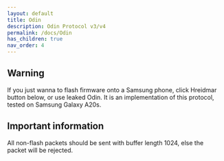 ```yaml
---
layout: default
title: Odin
description: Odin Protocol v3/v4
permalink: /docs/Odin
has_children: true
nav_order: 4
---
```


## Warning
If you just wanna to flash firmware onto a Samsung phone, click Hreidmar button below, or use leaked Odin. It is an implementation of this protocol, tested on Samsung Galaxy A20s.

## Important information
All non-flash packets should be sent with buffer length 1024, else the packet will be rejected.
